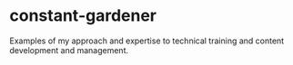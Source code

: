 # constant-gardener
Examples of my approach and expertise to technical training and content development and management.

